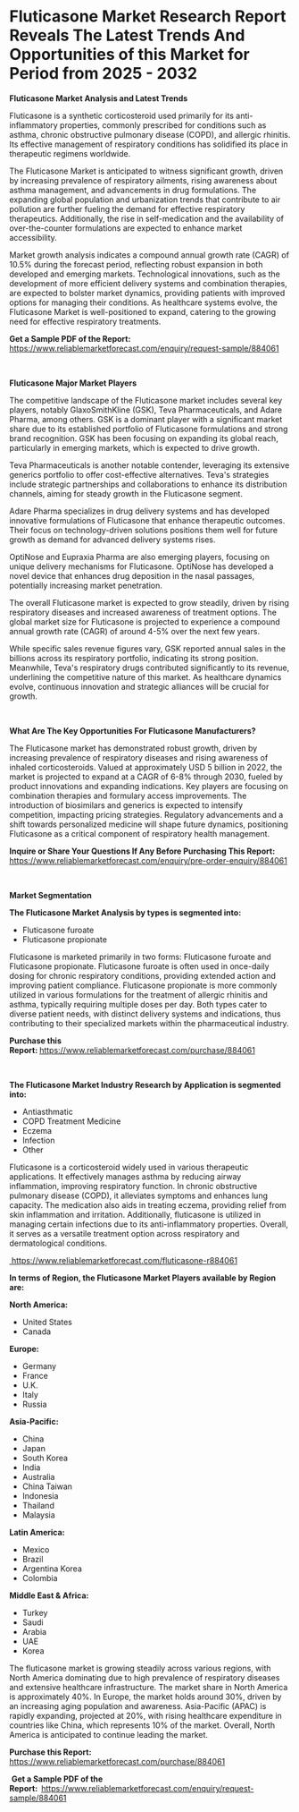<p><h1>Fluticasone Market Research Report Reveals The Latest Trends And Opportunities of this Market for Period from 2025 - 2032</h1></p><p><strong>Fluticasone Market Analysis and Latest Trends</strong></p>
<p><p>Fluticasone is a synthetic corticosteroid used primarily for its anti-inflammatory properties, commonly prescribed for conditions such as asthma, chronic obstructive pulmonary disease (COPD), and allergic rhinitis. Its effective management of respiratory conditions has solidified its place in therapeutic regimens worldwide.</p><p>The Fluticasone Market is anticipated to witness significant growth, driven by increasing prevalence of respiratory ailments, rising awareness about asthma management, and advancements in drug formulations. The expanding global population and urbanization trends that contribute to air pollution are further fueling the demand for effective respiratory therapeutics. Additionally, the rise in self-medication and the availability of over-the-counter formulations are expected to enhance market accessibility.</p><p>Market growth analysis indicates a compound annual growth rate (CAGR) of 10.5% during the forecast period, reflecting robust expansion in both developed and emerging markets. Technological innovations, such as the development of more efficient delivery systems and combination therapies, are expected to bolster market dynamics, providing patients with improved options for managing their conditions. As healthcare systems evolve, the Fluticasone Market is well-positioned to expand, catering to the growing need for effective respiratory treatments.</p></p>
<p><strong>Get a Sample PDF of the Report:&nbsp;</strong> <a href="https://www.reliablemarketforecast.com/enquiry/request-sample/884061?utm_campaign=1130&utm_medium=2&utm_source=Github&utm_content=ia&utm_term=19042025&utm_id=fluticasone">https://www.reliablemarketforecast.com/enquiry/request-sample/884061</a></p>
<p>&nbsp;</p>
<p><strong>Fluticasone Major Market Players</strong></p>
<p><p>The competitive landscape of the Fluticasone market includes several key players, notably GlaxoSmithKline (GSK), Teva Pharmaceuticals, and Adare Pharma, among others. GSK is a dominant player with a significant market share due to its established portfolio of Fluticasone formulations and strong brand recognition. GSK has been focusing on expanding its global reach, particularly in emerging markets, which is expected to drive growth.</p><p>Teva Pharmaceuticals is another notable contender, leveraging its extensive generics portfolio to offer cost-effective alternatives. Teva's strategies include strategic partnerships and collaborations to enhance its distribution channels, aiming for steady growth in the Fluticasone segment.</p><p>Adare Pharma specializes in drug delivery systems and has developed innovative formulations of Fluticasone that enhance therapeutic outcomes. Their focus on technology-driven solutions positions them well for future growth as demand for advanced delivery systems rises.</p><p>OptiNose and Eupraxia Pharma are also emerging players, focusing on unique delivery mechanisms for Fluticasone. OptiNose has developed a novel device that enhances drug deposition in the nasal passages, potentially increasing market penetration.</p><p>The overall Fluticasone market is expected to grow steadily, driven by rising respiratory diseases and increased awareness of treatment options. The global market size for Fluticasone is projected to experience a compound annual growth rate (CAGR) of around 4-5% over the next few years.</p><p>While specific sales revenue figures vary, GSK reported annual sales in the billions across its respiratory portfolio, indicating its strong position. Meanwhile, Teva's respiratory drugs contributed significantly to its revenue, underlining the competitive nature of this market. As healthcare dynamics evolve, continuous innovation and strategic alliances will be crucial for growth.</p></p>
<p>&nbsp;</p>
<p><strong>What Are The Key Opportunities For Fluticasone Manufacturers?</strong></p>
<p><p>The Fluticasone market has demonstrated robust growth, driven by increasing prevalence of respiratory diseases and rising awareness of inhaled corticosteroids. Valued at approximately USD 5 billion in 2022, the market is projected to expand at a CAGR of 6-8% through 2030, fueled by product innovations and expanding indications. Key players are focusing on combination therapies and formulary access improvements. The introduction of biosimilars and generics is expected to intensify competition, impacting pricing strategies. Regulatory advancements and a shift towards personalized medicine will shape future dynamics, positioning Fluticasone as a critical component of respiratory health management.</p></p>
<p><strong>Inquire or Share Your Questions If Any Before Purchasing This Report:</strong> <a href="https://www.reliablemarketforecast.com/enquiry/pre-order-enquiry/884061?utm_campaign=1130&utm_medium=2&utm_source=Github&utm_content=ia&utm_term=19042025&utm_id=fluticasone">https://www.reliablemarketforecast.com/enquiry/pre-order-enquiry/884061</a></p>
<p>&nbsp;</p>
<p><strong>Market Segmentation</strong></p>
<p><strong>The Fluticasone Market Analysis by types is segmented into:</strong></p>
<p><ul><li>Fluticasone furoate</li><li>Fluticasone propionate</li></ul></p>
<p><p>Fluticasone is marketed primarily in two forms: Fluticasone furoate and Fluticasone propionate. Fluticasone furoate is often used in once-daily dosing for chronic respiratory conditions, providing extended action and improving patient compliance. Fluticasone propionate is more commonly utilized in various formulations for the treatment of allergic rhinitis and asthma, typically requiring multiple doses per day. Both types cater to diverse patient needs, with distinct delivery systems and indications, thus contributing to their specialized markets within the pharmaceutical industry.</p></p>
<p><strong>Purchase this Report:&nbsp;</strong><a href="https://www.reliablemarketforecast.com/purchase/884061?utm_campaign=1130&utm_medium=2&utm_source=Github&utm_content=ia&utm_term=19042025&utm_id=fluticasone">https://www.reliablemarketforecast.com/purchase/884061</a></p>
<p>&nbsp;</p>
<p><strong>The Fluticasone Market Industry Research by Application is segmented into:</strong></p>
<p><ul><li>Antiasthmatic</li><li>COPD Treatment Medicine</li><li>Eczema</li><li>Infection</li><li>Other</li></ul></p>
<p><p>Fluticasone is a corticosteroid widely used in various therapeutic applications. It effectively manages asthma by reducing airway inflammation, improving respiratory function. In chronic obstructive pulmonary disease (COPD), it alleviates symptoms and enhances lung capacity. The medication also aids in treating eczema, providing relief from skin inflammation and irritation. Additionally, fluticasone is utilized in managing certain infections due to its anti-inflammatory properties. Overall, it serves as a versatile treatment option across respiratory and dermatological conditions.</p></p>
<p><a href="https://www.reliablemarketforecast.com/fluticasone-r884061?utm_campaign=1130&utm_medium=2&utm_source=Github&utm_content=ia&utm_term=19042025&utm_id=fluticasone">&nbsp;https://www.reliablemarketforecast.com/fluticasone-r884061</a></p>
<p><strong>In terms of Region, the Fluticasone Market Players available by Region are:</strong></p>
<p>
    <p> <strong> North America: </strong>
        <ul>
            <li>United States</li>
            <li>Canada</li>
        </ul>
        </p> 
    <p> <strong> Europe: </strong>
        <ul>
            <li>Germany</li>
            <li>France</li>
            <li>U.K.</li>
            <li>Italy</li>
            <li>Russia</li>
        </ul>
        </p> 
    <p> <strong> Asia-Pacific: </strong>
        <ul>
            <li>China</li>
            <li>Japan</li>
            <li>South Korea</li>
            <li>India</li>
            <li>Australia</li>
            <li>China Taiwan</li>
            <li>Indonesia</li>
            <li>Thailand</li>
            <li>Malaysia</li>
        </ul>
        </p> 
    <p> <strong> Latin America: </strong>
        <ul>
            <li>Mexico</li>
            <li>Brazil</li>
            <li>Argentina Korea</li>
            <li>Colombia</li>
        </ul>
        </p> 
    <p> <strong> Middle East & Africa: </strong>
        <ul>
            <li>Turkey</li>
            <li>Saudi</li>
            <li>Arabia</li>
            <li>UAE</li>
            <li>Korea</li>
        </ul>
    </p>
    </p>
<p><p>The fluticasone market is growing steadily across various regions, with North America dominating due to high prevalence of respiratory diseases and extensive healthcare infrastructure. The market share in North America is approximately 40%. In Europe, the market holds around 30%, driven by an increasing aging population and awareness. Asia-Pacific (APAC) is rapidly expanding, projected at 20%, with rising healthcare expenditure in countries like China, which represents 10% of the market. Overall, North America is anticipated to continue leading the market.</p></p>
<p><strong>Purchase this Report: </strong><a href="https://www.reliablemarketforecast.com/purchase/884061?utm_campaign=1130&utm_medium=2&utm_source=Github&utm_content=ia&utm_term=19042025&utm_id=fluticasone">https://www.reliablemarketforecast.com/purchase/884061</a></p>
<p>&nbsp;<strong>Get a Sample PDF of the Report:&nbsp;&nbsp;</strong><a href="https://www.reliablemarketforecast.com/enquiry/request-sample/884061?utm_campaign=1130&utm_medium=2&utm_source=Github&utm_content=ia&utm_term=19042025&utm_id=fluticasone">https://www.reliablemarketforecast.com/enquiry/request-sample/884061</a></p>
<p><strong></strong></p>
<p><p></p><p></p><p></p></p>